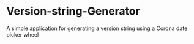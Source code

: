 # Version-string-Generator
A simple application for generating a version string using a Corona date picker wheel
